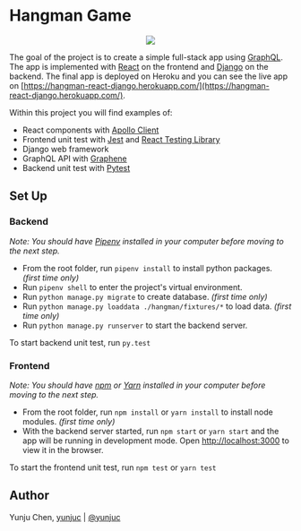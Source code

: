 # Hangman Game
<p align="center">
  <img src="https://user-images.githubusercontent.com/18255878/87886088-1a026800-c9cf-11ea-8d99-d60a2d489068.jpg" />
</p>

The goal of the project is to create a simple full-stack app using [GraphQL](https://graphql.org/). The app is implemented with [React](https://reactjs.org/) on the frontend and [Django](https://www.djangoproject.com/) on the backend. The final app is deployed on Heroku and you can see the live app on [https://hangman-react-django.herokuapp.com/](https://hangman-react-django.herokuapp.com/).

Within this project you will find examples of:
- React components with [Apollo Client](https://www.apollographql.com/docs/react/)
- Frontend unit test with [Jest](https://jestjs.io/) and [React Testing Library](https://testing-library.com/docs/react-testing-library/intro)
- Django web framework
- GraphQL API with [Graphene](https://graphene-python.org/)
- Backend unit test with [Pytest](https://docs.pytest.org/en/stable/)

## Set Up
### Backend
*Note: You should have [Pipenv](https://pypi.org/project/pipenv/) installed in your computer before moving to the next step.*

- From the root folder, run `pipenv install` to install python packages. *(first time only)*
- Run `pipenv shell` to enter the project's virtual environment.
- Run `python manage.py migrate` to create database. *(first time only)*
- Run `python manage.py loaddata ./hangman/fixtures/*` to load data. *(first time only)*
- Run `python manage.py runserver` to start the backend server.

To start backend unit test, run `py.test`

### Frontend
*Note: You should have [npm](https://testing-library.com/docs/react-testing-library/intro) or [Yarn](https://classic.yarnpkg.com/en/) installed in your computer before moving to the next step.*

- From the root folder, run `npm install` or `yarn install` to install node modules. *(first time only)*
- With the backend server started, run `npm start` or `yarn start` and the app will be running in development mode. Open [http://localhost:3000](http://localhost:3000) to view it in the browser.

To start the frontend unit test, run `npm test` or `yarn test`

## Author
Yunju Chen, [yunjuc](https://github.com/yunjuc) | [@yunjuc](http://twitter.com/yunjuc/)
